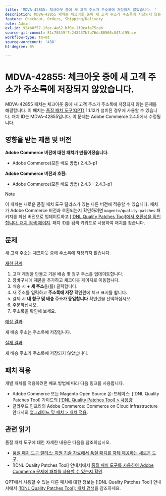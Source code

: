 ```yaml
---
title: 'MDVA-42855: 체크아웃 중에 새 고객 주소가 주소록에 저장되지 않았습니다. '
description: MDVA-42855 패치는 체크아웃 중에 새 고객 주소가 주소록에 저장되지 않는 문제를 해결합니다. 이 패치는 [Quality Patches Tool (QPT)](https://experienceleague.adobe.com/en/docs/commerce-knowledge-base/kb/announcements/commerce-announcements/magento-quality-patches-released-new-tool-to-self-serve-quality-patches) 1.1.12가 설치된 경우 사용할 수 있습니다. 패치 ID는 MDVA-42855입니다. 이 문제는 Adobe Commerce 2.4.5에서 수정됩니다.
feature: Checkout, Orders, Shipping/Delivery
role: Admin
exl-id: 924b8f57-1fec-4e62-bf0e-1f9cafa75cab
source-git-commit: 81c78439f7c243437b7b76dc80560c847af95ace
workflow-type: tm+mt
source-wordcount: '438'
ht-degree: 0%

---
```


# MDVA-42855: 체크아웃 중에 새 고객 주소가 주소록에 저장되지 않았습니다.

MDVA-42855 패치는 체크아웃 중에 새 고객 주소가 주소록에 저장되지 않는 문제를 해결합니다. 이 패치는 [품질 패치 도구(QPT)](https://experienceleague.adobe.com/en/docs/commerce-knowledge-base/kb/announcements/commerce-announcements/magento-quality-patches-released-new-tool-to-self-serve-quality-patches) 1.1.12가 설치된 경우에 사용할 수 있습니다. 패치 ID는 MDVA-42855입니다. 이 문제는 Adobe Commerce 2.4.5에서 수정됩니다.

## 영향을 받는 제품 및 버전

**Adobe Commerce 버전에 대한 패치가 만들어졌습니다.**

* Adobe Commerce(모든 배포 방법) 2.4.3-p1

**Adobe Commerce 버전과 호환:**

* Adobe Commerce(모든 배포 방법) 2.4.3 - 2.4.3-p1

>[!NOTE]
>
>이 패치는 새로운 품질 패치 도구 릴리스가 있는 다른 버전에 적용할 수 있습니다. 패치가 Adobe Commerce 버전과 호환되는지 확인하려면 `magento/quality-patches` 패키지를 최신 버전으로 업데이트하고 [[!DNL Quality Patches Tool]에서 호환성을 확인합니다. 패치 검색 페이지](https://experienceleague.adobe.com/en/docs/commerce-knowledge-base/kb/announcements/commerce-announcements/magento-quality-patches-released-new-tool-to-self-serve-quality-patches). 패치 ID를 검색 키워드로 사용하여 패치를 찾습니다.

## 문제

새 고객 주소는 체크아웃 중에 주소록에 저장되지 않습니다.

<u>재현 단계</u>:

1. 고객 계정을 만들고 기본 배송 및 청구 주소를 업데이트합니다.
1. 장바구니에 제품을 추가하고 체크아웃 페이지로 이동합니다.
1. 배송 시 **+ 새 주소**&#x200B;을(를) 클릭합니다.
1. 새 주소를 입력하고 **주소록에 저장** 확인란에 체크 표시를 합니다.
1. 결제 시 **내 청구 및 배송 주소가 동일합니다** 확인란을 선택하십시오.
1. 주문하십시오.
1. 주소록을 확인해 보세요.

<u>예상 결과</u>:

새 배송 주소는 주소록에 저장됩니다.

<u>실제 결과</u>:

새 배송 주소가 주소록에 저장되지 않았습니다.

## 패치 적용

개별 패치를 적용하려면 배포 방법에 따라 다음 링크를 사용합니다.

* Adobe Commerce 또는 Magento Open Source 온-프레미스: [!DNL Quality Patches Tool] 가이드의 [[!DNL Quality Patches Tool] > 사용량](/help/tools/quality-patches-tool/usage.md)
* 클라우드 인프라의 Adobe Commerce: Commerce on Cloud Infrastructure 안내서의 [업그레이드 및 패치 > 패치 적용](https://experienceleague.adobe.com/docs/commerce-cloud-service/user-guide/develop/upgrade/apply-patches.html).

## 관련 읽기

품질 패치 도구에 대한 자세한 내용은 다음을 참조하십시오.

* [품질 패치 도구 릴리스: 지원 기술 자료에서 품질 패치를 자체 제공하는 새로운 도구](https://experienceleague.adobe.com/en/docs/commerce-knowledge-base/kb/announcements/commerce-announcements/magento-quality-patches-released-new-tool-to-self-serve-quality-patches).
* [!DNL Quality Patches Tool] 안내서에서 [품질 패치 도구를 사용하여 Adobe Commerce 문제에 패치를 사용할 수 있는지 확인](/help/tools/quality-patches-tool/patches-available-in-qpt/check-patch-for-magento-issue-with-magento-quality-patches.md).

QPT에서 사용할 수 있는 다른 패치에 대한 정보는 [!DNL Quality Patches Tool] 안내서에서 [[!DNL Quality Patches Tool]: 패치 검색](https://experienceleague.adobe.com/tools/commerce-quality-patches/index.html)을 참조하세요.
